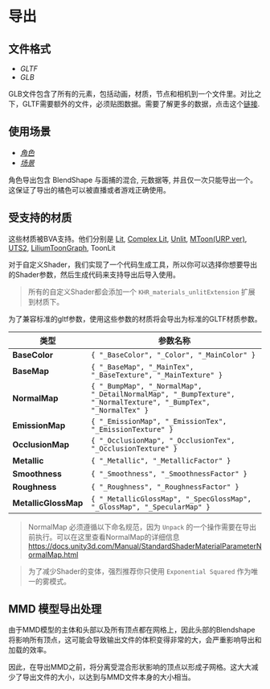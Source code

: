 # 导出

## 文件格式

- *GLTF*
- *GLB*


GLB文件包含了所有的元素，包括动画，材质，节点和相机到一个文件里。对比之下，GLTF需要额外的文件，必须贴图数据。需要了解更多的数据，点击这个[链接](https://www.khronos.org/registry/glTF/specs/2.0/glTF-2.0.html).


## 使用场景

- [*角色*](./Avatar.md)
- [*场景*](./Scene.md)

角色导出包含 BlendShape 与面捕的混合, 元数据等, 并且仅一次只能导出一个。 这保证了导出的橘色可以被直播或者游戏正确使用。

## 受支持的材质

这些材质被BVA支持。他们分别是 [Lit](material/Lit.md), [Complex Lit](material/ComplexLit.md), [Unlit](material/Unlit.md), [MToon(URP ver)](https://vrm.dev/univrm/shaders/shader_mtoon.html), [UTS2](https://github.com/unity3d-jp/UnityChanToonShaderVer2_Project), [LiliumToonGraph](https://github.com/you-ri/LiliumToonGraph), ToonLit

对于自定义Shader，我们实现了一个代码生成工具，所以你可以选择你想要导出的Shader参数，然后生成代码来支持导出后导入使用。

> 所有的自定义Shader都会添加一个 `KHR_materials_unlitExtension` 扩展到材质下。

为了兼容标准的gltf参数，使用这些参数的材质将会导出为标准的GLTF材质参数。

|      类型     | 参数名称  | 
|--------------|-----------|
|**BaseColor**   | `{ "_BaseColor", "_Color", "_MainColor" }`      | 
|**BaseMap**       | `{ "_BaseMap", "_MainTex", "_BaseTexture", "_MainTexture" }`      | 
|**NormalMap**  | `{ "_BumpMap", "_NormalMap", "_DetailNormalMap", "_BumpTexture", "_NormalTexture", "_BumpTex", "_NormalTex" }`        |
|**EmissionMap** | `{ "_EmissionMap", "_EmissionTex", "_EmissionTexture" }`        | 
|**OcclusionMap** | `{ "_OcclusionMap", "_OcclusionTex", "_OcclusionTexture" }`        | 
|**Metallic** | `{ "_Metallic", "_MetallicFactor" }`        | 
|**Smoothness** | `{ "_Smoothness", "_SmoothnessFactor" }`        | 
|**Roughness** | `{ "_Roughness", "_RoughnessFactor" }`        | 
|**MetallicGlossMap** | `{ "_MetallicGlossMap", "_SpecGlossMap", "_GlossMap", "_SpecularMap" }`        | 

> NormalMap 必须遵循以下命名规范，因为 `Unpack` 的一个操作需要在导出前执行。可以在这里查看NormalMap的详细信息 https://docs.unity3d.com/Manual/StandardShaderMaterialParameterNormalMap.html

> 为了减少Shader的变体，强烈推荐你只使用 `Exponential Squared` 作为唯一的雾模式。


## MMD 模型导出处理

由于MMD模型的主体和头部以及所有顶点都在网格上，因此头部的Blendshape将影响所有顶点，这可能会导致输出文件的体积变得非常的大，会严重影响导出和加载的效率。

因此，在导出MMD之前，将分离受混合形状影响的顶点以形成子网格。这大大减少了导出文件的大小，以达到与MMD文件本身的大小相当。